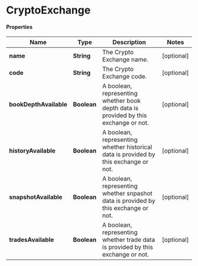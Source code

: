 # CryptoExchange

#### Properties
Name | Type | Description | Notes
------------ | ------------- | ------------- | -------------
**name** | **String** | The Crypto Exchange name. | [optional] 
**code** | **String** | The Crypto Exchange code. | [optional] 
**bookDepthAvailable** | **Boolean** | A boolean, representing whether book depth data is provided by this exchange or not. | [optional] 
**historyAvailable** | **Boolean** | A boolean, representing whether historical data is provided by this exchange or not. | [optional] 
**snapshotAvailable** | **Boolean** | A boolean, representing whether snpashot data is provided by this exchange or not. | [optional] 
**tradesAvailable** | **Boolean** | A boolean, representing whether trade data is provided by this exchange or not. | [optional] 



